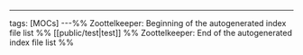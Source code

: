 ---
tags: [MOCs]
---%% Zoottelkeeper: Beginning of the autogenerated index file list  %%
 [[public/test|test]]
%% Zoottelkeeper: End of the autogenerated index file list  %%
